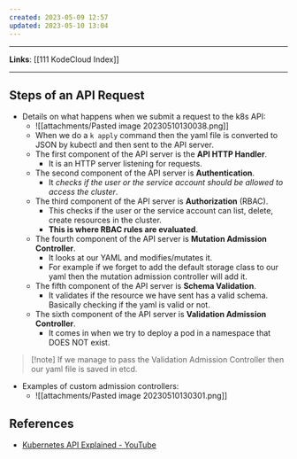```yaml
---
created: 2023-05-09 12:57
updated: 2023-05-10 13:04
---
```

---
**Links**: [[111 KodeCloud Index]]

---
## Steps of an API Request
- Details on what happens when we submit a request to the k8s API:
	- ![[attachments/Pasted image 20230510130038.png]]
	- When we do a `k apply` command then the yaml file is converted to JSON by kubectl and then sent to the API server.
	- The first component of the API server is the **API HTTP Handler**.
		- It is an HTTP server listening for requests.
	- The second component of the API server is **Authentication**.
		- It *checks if the user or the service account should be allowed to access the cluster*.
	- The third component of the API server is **Authorization** (RBAC).
		- This checks if the user or the service account can list, delete, create resources in the cluster.
		- **This is where RBAC rules are evaluated**.
	- The fourth component of the API server is **Mutation Admission Controller**.
		- It looks at our YAML and modifies/mutates it.
		- For example if we forget to add the default storage class to our yaml then the mutation admission controller will add it.
	- The fifth component of the API server is **Schema Validation**.
		- It validates if the resource we have sent has a valid schema. Basically checking if the yaml is valid or not.
	- The sixth component of the API server is **Validation Admission Controller**.
		- It comes in when we try to deploy a pod in a namespace that DOES NOT exist.

> [!note] If we manage to pass the Validation Admission Controller then our yaml file is saved in etcd.

- Examples of custom admission controllers:
	- ![[attachments/Pasted image 20230510130301.png]]

## References
- [Kubernetes API Explained - YouTube](https://www.youtube.com/watch?v=aTFmtac2wCg)
